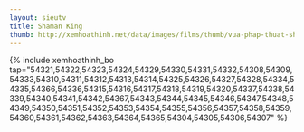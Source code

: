 ```yaml
---
layout: sieutv
title: Shaman King
thumb: http://xemhoathinh.net/data/images/films/thumb/vua-phap-thuat-shaman-king-2002.jpg
---
```

{% include xemhoathinh_bo tap="54321,54322,54323,54324,54329,54330,54331,54332,54308,54309,54333,54310,54311,54312,54313,54314,54325,54326,54327,54328,54334,54335,54366,54336,54315,54316,54317,54318,54319,54320,54337,54338,54339,54340,54341,54342,54367,54343,54344,54345,54346,54347,54348,54349,54350,54351,54352,54353,54354,54355,54356,54357,54358,54359,54360,54361,54362,54363,54364,54365,54304,54305,54306,54307" %} 
